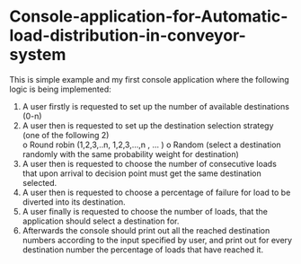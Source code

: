 # Console-application-for-Automatic-load-distribution-in-conveyor-system
This is simple example and my first console application where the following logic is being implemented:

1) A user firstly is requested to set up the number of available destinations (0-n) 
2) A user then is requested to set up the destination selection strategy (one of the following 2)  
    o   Round robin (1,2,3,..n, 1,2,3,…,n , … ) 
    o   Random (select a destination randomly with the same probability weight for destination)  
3) A user then is requested to choose the number of consecutive loads that upon arrival to decision point must get the same destination selected.
4) A user then is requested to choose a percentage of failure for load to be diverted into its destination.
5) A user finally is requested to choose the number of loads, that the application should select a destination for.
6) Afterwards the console should print out all the reached destination numbers according to the input specified by user, and print out for every destination number the percentage of loads that have reached it.
